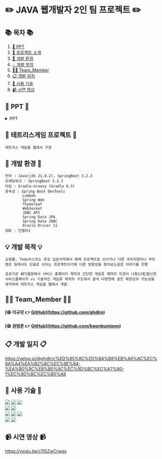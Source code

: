 #  ✏️ JAVA 웹개발자 2인 팀 프로젝트 ✏️ 

## 📚 목차 📚

1. [📂 PPT](#-PPT-)
2. [📖 프로젝트 소개](#-테트리스게임-프로젝트-)
3. [🔧 개발 환경](#-개발-환경-)
4. [💡 개발 목적](#-개발-목적-)
5. [🙋‍♀️ Team_Member](#-Team_Member-)
6. [📋 개발 일지](#-개발-일지-)
7. [🔨 사용 기술](#-사용-기술-)
8. [📹 시연 영상](#-시연-영상-) 


## 📂 PPT 📂

<details><summary>PPT</summary>
      
![](https://velog.velcdn.com/images/ghdlrn/post/e11704f3-2000-4674-9384-59a63bf09b4d/image.png)
![](https://velog.velcdn.com/images/ghdlrn/post/5dd834a1-51cc-40a4-9765-da4e7cfca5d3/image.png)
![](https://velog.velcdn.com/images/ghdlrn/post/c29bf9e5-d046-4676-bfa6-0e4b984242fa/image.png)
![](https://velog.velcdn.com/images/ghdlrn/post/3a569962-8864-485b-9455-f6a974365abe/image.png)
![](https://velog.velcdn.com/images/ghdlrn/post/7de13836-bca4-48d5-a6dc-1f9e59403e37/image.png)
![](https://velog.velcdn.com/images/ghdlrn/post/e23b541a-471a-43e5-82f3-3110d567d121/image.png)
![](https://velog.velcdn.com/images/ghdlrn/post/d9093d87-6818-4a5a-ad61-b7131a3f4a3c/image.png)
![](https://velog.velcdn.com/images/ghdlrn/post/f18fe317-c289-4d41-821c-98b2d14e3f61/image.png)
![](https://velog.velcdn.com/images/ghdlrn/post/ad1eb660-c0c7-46c0-8d27-9cb2cb36572c/image.png)
![](https://velog.velcdn.com/images/ghdlrn/post/33759de3-00fa-49db-a50b-8a5ed6149ead/image.png)
![](https://velog.velcdn.com/images/ghdlrn/post/ef3ce459-d4de-4f06-9b68-d3dd87d4fd4f/image.png)
![](https://velog.velcdn.com/images/ghdlrn/post/e87c5738-e3d9-46e3-95eb-64e6abb76102/image.png)
![](https://velog.velcdn.com/images/ghdlrn/post/bdf1dcf8-1d83-44ef-8231-250fa43f42dd/image.png)
![](https://velog.velcdn.com/images/ghdlrn/post/2a9c8db5-dae1-4fdb-b25c-3718b44992f1/image.png)
![](https://velog.velcdn.com/images/ghdlrn/post/15173530-69e4-4b41-89f9-bd3ec26e3e9f/image.png)
![](https://velog.velcdn.com/images/ghdlrn/post/d85ce7d4-5651-4b56-bc27-5f03f806f9bc/image.png)
![](https://velog.velcdn.com/images/ghdlrn/post/172213f5-e29a-4ae6-979d-97a45bf55128/image.png)

</details>
      
## 📖 테트리스게임 프로젝트 📖
```프로젝트 소개
테트리스 게임을 웹에서 구현
```
## 🔧 개발 환경 🔧
```
언어 : Java(jdk 21.0.2), SpringBoot 3.2.3
프레임워크 : SpringBoot 3.2.3
타입 : Gradle-Groovy (Gradle 8.5)
종속성 : Spring Boot DevTools
		Lombok
		Spring Web
		Thymeleaf
		WebSocket
		JDBC API
		Spring Data JPA
		Spring Data JDBC
		Oracle Driver 11
IDE : 인텔리J
```

## 💡 개발 목적 💡
```
쇼핑몰, Todo리스트는 온갖 입문서적에서 예제 프로젝트로 쓰이거나 다른 국비지원이나 부트캠프 팀에서도 단골로 쓰이는 프로젝트이기에 다른 방향성을 찾아보는걸로 이야기를 진행

공공기관 API활용해서 서비스 홈페이지 제작과 간단한 게임류 제작의 의견이 나왔는데참신한 서비스홈페이지 vs 기술적인 게임류 제작의 구도에서 결국 다방면에 걸친 확장성과 가능성을 생각하여 테트리스 게임을 웹에서 개발.
```

## 🙋‍♀️ Team_Member 🙋‍♀️

#### [😆 이규민 👉 [GitHub](https://github.com/Jincheol-11)](https://github.com/ghdlrn)
#### [😆 권범준 👉 [GitHub](https://github.com/seokeunpark)](https://github.com/kwonbumjoon)

## 📋 개발 일지 📋
   
https://velog.io/@ghdlrn/%ED%85%8C%ED%8A%B8%EB%A6%AC%EC%8A%A4%EA%B2%8C%EC%9E%84-%EA%B0%9C%EB%B0%9C%EC%9D%BC%EC%A7%80-1%EC%9D%BC%EC%B0%A8



## 🔨 사용 기술 🔨
<div>
<img src="https://img.shields.io/badge/Html5-E34F26?style=flat-square&logo=html5&logoColor=white">
<img src="https://img.shields.io/badge/javascript-F7DF1E?style=flat-square&logo=javascript&logoColor=black">
<img src="https://img.shields.io/badge/css3-1572B6?style=flat-square&logo=CSS3&logoColor=white">
<br>    
<img src="https://img.shields.io/badge/JAVA-C01818?style=flat-square&logo=coffeescript&logoColor=white" />
<img src="https://img.shields.io/badge/IntelliJ-000000?style=flat-square&logo=intellijidea&logoColor=white" />
<br>
<img src="https://img.shields.io/badge/GitHub-181717?style=flat-square&logo=GitHub&logoColor=white" />
<img src="https://img.shields.io/badge/Bootstrap-80247B?style=flat-square&logo=Bootstrap&logoColor=white" />
<img src="https://img.shields.io/badge/spring-6DB33F?style=for-the-badge&logo=spring&logoColor=white"/>
<br>
<img src="https://img.shields.io/badge/springboot-6DB33F?style=for-the-badge&logo=springboot&logoColor=white"/>
<img src="https://img.shields.io/badge/oracle-F80000?style=for-the-badge&logo=oracle&logoColor=white">

## 📹 시연 영상 📹



https://youtu.be/cTt5ZwCrwgg



</div>


